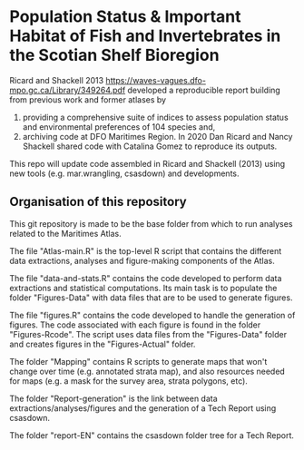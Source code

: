 

# Population Status & Important Habitat of Fish and Invertebrates in the Scotian Shelf Bioregion

Ricard and Shackell 2013 https://waves-vagues.dfo-mpo.gc.ca/Library/349264.pdf developed a reproducible report building from previous work and former atlases by 
1) providing a comprehensive suite of indices to assess population status and environmental preferences of 104 species and,
2) archiving code at DFO Maritimes Region. 
In 2020 Dan Ricard and Nancy Shackell shared code with Catalina Gomez to reproduce its outputs. 

This repo will update code assembled in Ricard and Shackell (2013) using new tools (e.g. mar.wrangling, csasdown) and developments.  

## Organisation of this repository
This git repository is made to be the base folder from which to run analyses related to the Maritimes Atlas.

The file "Atlas-main.R" is the top-level R script that contains the different data extractions, analyses and figure-making components of the Atlas.

The file "data-and-stats.R" contains the code developed to perform data extractions and statistical computations. Its main task is to populate the folder "Figures-Data" with data files that are to be used to generate figures.

The file "figures.R" contains the code developed to handle the generation of figures. The code associated with each figure is found in the folder "Figures-Rcode". The script uses data files from the "Figures-Data" folder and creates figures in the "Figures-Actual" folder.

The folder "Mapping" contains R scripts to generate maps that won't change over time (e.g. annotated strata map), and also resources needed for maps (e.g. a mask for the survey area, strata polygons, etc).

The folder "Report-generation" is the link between data extractions/analyses/figures and the generation of a Tech Report using csasdown.

The folder "report-EN" contains the csasdown folder tree for a Tech Report.
